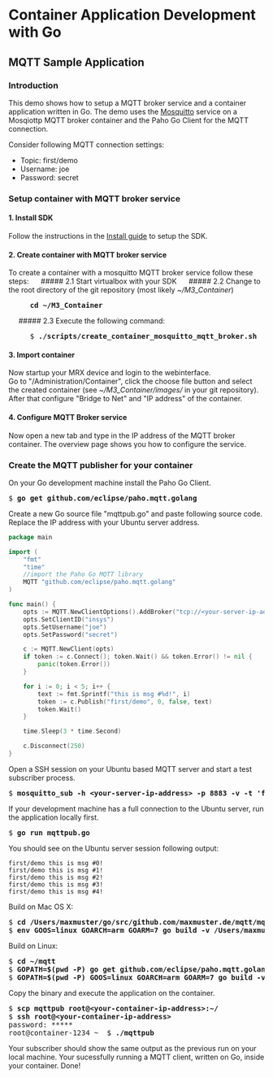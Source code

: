 # Container Application Development with Go

## MQTT Sample Application

### Introduction
This demo shows how to setup a MQTT broker service and a container 
application written in Go. The demo uses the [Mosquitto](http://www.mosquitto.org/ "Mosquitto")
service on a Mosqiottp MQTT broker container and the Paho Go Client for the MQTT connection.

Consider following MQTT connection settings:
- Topic: first/demo
- Username: joe
- Password: secret 

### Setup container with MQTT broker service

#### 1. Install SDK
Follow the instructions in the [Install guide](https://github.com/insys-icom/M3_Container/blob/master/doc/Install_Virtualbox.md "Install Virtualbox") to setup the SDK.

#### 2. Create container with MQTT broker service
To create a container with a mosquitto MQTT broker service follow these steps:
&nbsp;&nbsp;&nbsp;&nbsp;&nbsp;##### 2.1 Start virtualbox with your SDK
&nbsp;&nbsp;&nbsp;&nbsp;&nbsp;##### 2.2 Change to the root directory of the git repository (most likely *~/M3_Container*) 
<pre>
&nbsp;&nbsp;&nbsp;&nbsp;&nbsp;<b>cd ~/M3_Container</b>
</pre>
&nbsp;&nbsp;&nbsp;&nbsp;&nbsp;##### 2.3 Execute the following command:
<pre>
&nbsp;&nbsp;&nbsp;&nbsp;&nbsp;$ <b>./scripts/create_container_mosquitto_mqtt_broker.sh</b>
</pre>

#### 3. Import container
Now startup your MRX device and login to the webinterface.<br> 
Go to "/Administration/Container", click the choose file button and select the created container (see *~/M3_Container/images/* in your git repository).<br>
After that configure "Bridge to Net" and "IP address" of the container.

#### 4. Configure MQTT Broker service
Now open a new tab and type in the IP address of the MQTT broker container.
The overview page shows you how to configure the service.

### Create the MQTT publisher for your container

On your Go development machine install the Paho Go Client.
<pre>
$ <b>go get github.com/eclipse/paho.mqtt.golang</b>
</pre>

Create a new Go source file "mqttpub.go" and paste following source code. 
Replace the IP address with your Ubuntu server address.
```go
package main

import (
	"fmt"
	"time"
	//import the Paho Go MQTT library
	MQTT "github.com/eclipse/paho.mqtt.golang"
)

func main() {
	opts := MQTT.NewClientOptions().AddBroker("tcp://<your-server-ip-address>:8883")
	opts.SetClientID("insys")
	opts.SetUsername("joe")
	opts.SetPassword("secret")

	c := MQTT.NewClient(opts)
	if token := c.Connect(); token.Wait() && token.Error() != nil {
		panic(token.Error())
	}

	for i := 0; i < 5; i++ {
		text := fmt.Sprintf("this is msg #%d!", i)
		token := c.Publish("first/demo", 0, false, text)
		token.Wait()
	}

	time.Sleep(3 * time.Second)

	c.Disconnect(250)
}
```

Open a SSH session on your Ubuntu based MQTT server and start a test
subscriber process.
<pre>
$ <b>mosquitto_sub -h &lt;your-server-ip-address&gt; -p 8883 -v -t 'first/demo' -u joe -P secret</b>
</pre>

If your development machine has a full connection to the Ubuntu server, run the
application locally first.
<pre>
$ <b>go run mqttpub.go</b>
</pre>

You should see on the Ubuntu server session following output:
```
first/demo this is msg #0!
first/demo this is msg #1!
first/demo this is msg #2!
first/demo this is msg #3!
first/demo this is msg #4!
```

Build on Mac OS X:
<pre>
$ <b>cd /Users/maxmuster/go/src/github.com/maxmuster.de/mqtt/mqttpub.go</b>
$ <b>env GOOS=linux GOARCH=arm GOARM=7 go build -v /Users/maxmuster/go/src/github.com/maxmuster.de/mqtt/mqttpub.go</b>
</pre>

Build on Linux:
<pre>
$ <b>cd ~/mqtt</b>
$ <b>GOPATH=$(pwd -P) go get github.com/eclipse/paho.mqtt.golang</b>
$ <b>GOPATH=$(pwd -P) GOOS=linux GOARCH=arm GOARM=7 go build -v mqttpub.go</b>
</pre>

Copy the binary and execute the application on the container. 

<pre>
$ <b>scp mqttpub root@&lt;your-container-ip-address&gt;:~/</b>
$ <b>ssh root@&lt;your-container-ip-address&gt;</b>
password: *****
root@container-1234 ~  $ <b>./mqttpub</b>
</pre>

Your subscriber should show the same output as the previous run on your
local machine. Your sucessfully running a MQTT client, written on Go, 
inside your container. Done!
